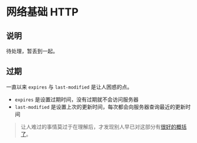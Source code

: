 # 网络基础 HTTP

## 说明

待处理，暂丢到一起。

## 过期

一直以来 `expires` 与 `last-modified` 是让人困惑的点。

+ `expires` 是设置过期时间，没有过期就不会访问服务器
+ `last-modified` 是设置上次的更新时间，每次都会向服务器查询最近的更新时间

> 让人难过的事情莫过于在理解后，才发现别人早已对这部分有[很好的概括了](https://blog.csdn.net/eroswang/article/details/8302191)。
